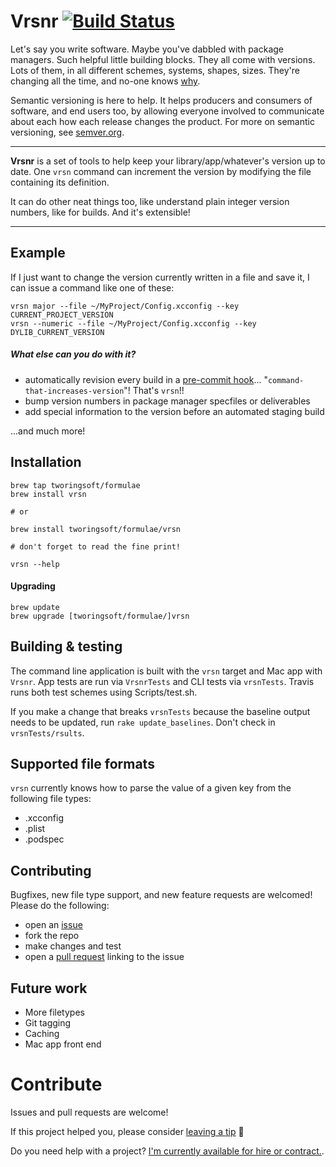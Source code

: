 # Vrsnr [![Build Status](https://travis-ci.org/TwoRingSoft/Vrsnr.svg?branch=master)](https://travis-ci.org/TwoRingSoft/Vrsnr)

Let's say you write software. Maybe you've dabbled with package managers. Such helpful little building blocks. They all come with versions. Lots of them, in all different schemes, systems, shapes, sizes. They're changing all the time, and no-one knows [why](http://sentimentalversioning.org). 

Semantic versioning is here to help. It helps producers and consumers of software, and end users too, by allowing everyone involved to communicate about each how each release changes the product. For more on semantic versioning, see [semver.org](http://semver.org).

---

**Vrsnr** is a set of tools to help keep your library/app/whatever's version up to date. One `vrsn` command can increment the version by modifying the file containing its definition. 

It can do other neat things too, like understand plain integer version numbers, like for builds. And it's extensible!

---

## Example

If I just want to change the version currently written in a file and save it, I can issue a command like one of these:

```
vrsn major --file ~/MyProject/Config.xcconfig --key CURRENT_PROJECT_VERSION
vrsn --numeric --file ~/MyProject/Config.xcconfig --key DYLIB_CURRENT_VERSION
```

##### What else can you do with it?

- automatically revision every build in a [pre-commit hook](http://stackoverflow.com/questions/17101473/change-version-file-automatically-on-commit-with-git/17101505#17101505)... "`command-that-increases-version`"! That's `vrsn`!!
- bump version numbers in package manager specfiles or deliverables
- add special information to the version before an automated staging build

...and much more!

## Installation

```
brew tap tworingsoft/formulae
brew install vrsn

# or 

brew install tworingsoft/formulae/vrsn

# don't forget to read the fine print!

vrsn --help
```

#### Upgrading

```
brew update
brew upgrade [tworingsoft/formulae/]vrsn
```

## Building & testing

The command line application is built with the `vrsn` target and Mac app with `Vrsnr`. App tests are run via `VrsnrTests` and CLI tests via `vrsnTests`. Travis runs both test schemes using Scripts/test.sh.

If you make a change that breaks `vrsnTests` because the baseline output needs to be updated, run `rake update_baselines`. Don't check in `vrsnTests/rsults`.

## Supported file formats

`vrsn` currently knows how to parse the value of a given key from the following file types:

- .xcconfig
- .plist
- .podspec

## Contributing

Bugfixes, new file type support, and new feature requests are welcomed! Please do the following:

- open an [issue](https://github.com/TwoRingSoft/Vrsnr/issues/new)
- fork the repo
- make changes and test
- open a [pull request](https://github.com/TwoRingSoft/Vrsnr/compare) linking to the issue

## Future work

- More filetypes
- Git tagging
- Caching
- Mac app front end

# Contribute

Issues and pull requests are welcome! 

If this project helped you, please consider <a href="https://www.paypal.me/armcknight">leaving a tip</a> 🤗

Do you need help with a project? [I'm currently available for hire or contract.](http://tworingsoft.com/contracts).
